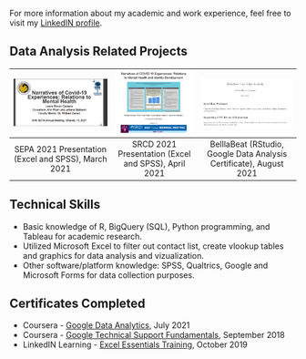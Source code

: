 For more information about my academic and work experience, feel free to visit my [LinkedIN profile](https://www.linkedin.com/in/lrincas/).


## Data Analysis Related Projects

| [![SEPA 2021](https://raw.githubusercontent.com/lericas/portfolio/main/images/SEPA%202021.PNG?token=APFL442CSPMA3U4O32JCCK3BE7TXI)](https://github.com/lericas/portfolio/blob/main/pdf_files/SEPA%202021%20Presentation.pdf)  | [![SRCD 2021](https://raw.githubusercontent.com/lericas/portfolio/main/images/SRCD%202021.PNG?token=APFL44ZXS7H3UGO2HRHIFNTBE77R4)](https://github.com/lericas/portfolio/blob/main/pdf_files/SRCD%202021%20Presentation.pdf) | [![BellaBeat Data Analysis](https://raw.githubusercontent.com/lericas/portfolio/main/images/Bellabeat.PNG?token=APFL443W6IWL73T46GD56KDBFAET4)](https://github.com/lericas/portfolio/blob/main/pdf_files/BellaBeat_Analysis.pdf) |
|:---:|:---:|:---:|
| SEPA 2021 Presentation (Excel and SPSS), March 2021 | SRCD 2021 Presentation (Excel and SPSS), April 2021 | BelllaBeat (RStudio, Google Data Analysis Certificate), August 2021 |  


## Technical Skills
* Basic knowledge of R, BigQuery (SQL), Python programming, and Tableau for academic research.
* Utilized Microsoft Excel to filter out contact list, create vlookup tables and graphics for data analysis and vizualization.
* Other software/platform knowledge: SPSS, Qualtrics, Google and Microsoft Forms for data collection purposes.


## Certificates Completed

* Coursera - [Google Data Analytics](https://www.coursera.org/account/accomplishments/verify/B4C8QHZTCVGZ), July 2021
* Coursera - [Google Technical Support Fundamentals](https://www.coursera.org/account/accomplishments/verify/B4C8QHZTCVGZ), September 2018
* LinkedIN Learning - [Excel Essentials Training](https://github.com/lericas/portfolio/blob/main/pdf_files/Excel%20Essential%20Training%20Office%20365.pdf), October 2019


